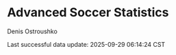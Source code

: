 # Advanced Soccer Statistics
Denis Ostroushko

<!-- gfm -->

Last successful data update: 2025-09-29 06:14:24 CST
